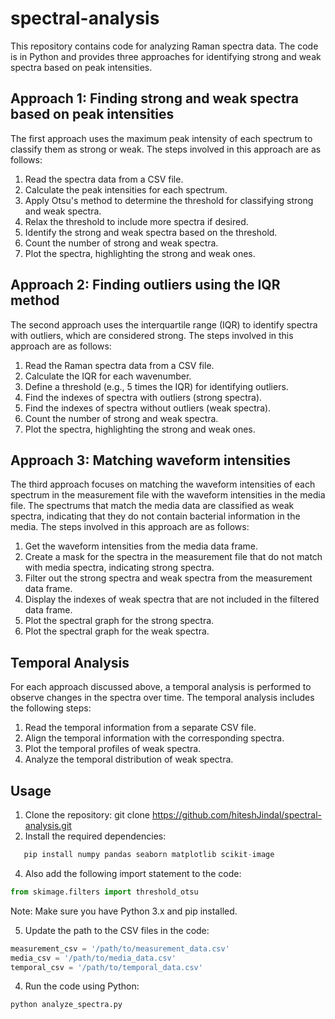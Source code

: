 # spectral-analysis
This repository contains code for analyzing Raman spectra data. The code is in Python and provides three approaches for identifying strong and weak spectra based on peak intensities.

## Approach 1: Finding strong and weak spectra based on peak intensities

The first approach uses the maximum peak intensity of each spectrum to classify them as strong or weak. The steps involved in this approach are as follows:

1. Read the spectra data from a CSV file.
2. Calculate the peak intensities for each spectrum.
3. Apply Otsu's method to determine the threshold for classifying strong and weak spectra.
4. Relax the threshold to include more spectra if desired.
5. Identify the strong and weak spectra based on the threshold.
6. Count the number of strong and weak spectra.
7. Plot the spectra, highlighting the strong and weak ones.

## Approach 2: Finding outliers using the IQR method

The second approach uses the interquartile range (IQR) to identify spectra with outliers, which are considered strong. The steps involved in this approach are as follows:

1. Read the Raman spectra data from a CSV file.
2. Calculate the IQR for each wavenumber.
3. Define a threshold (e.g., 5 times the IQR) for identifying outliers.
4. Find the indexes of spectra with outliers (strong spectra).
5. Find the indexes of spectra without outliers (weak spectra).
6. Count the number of strong and weak spectra.
7. Plot the spectra, highlighting the strong and weak ones.

## Approach 3: Matching waveform intensities

The third approach focuses on matching the waveform intensities of each spectrum in the measurement file with the waveform intensities in the media file. The spectrums that match the media data are classified as weak spectra, indicating that they do not contain bacterial information in the media. The steps involved in this approach are as follows:

1. Get the waveform intensities from the media data frame.
2. Create a mask for the spectra in the measurement file that do not match with media spectra, indicating strong spectra.
3. Filter out the strong spectra and weak spectra from the measurement data frame.
4. Display the indexes of weak spectra that are not included in the filtered data frame.
5. Plot the spectral graph for the strong spectra.
6. Plot the spectral graph for the weak spectra.

## Temporal Analysis

For each approach discussed above, a temporal analysis is performed to observe changes in the spectra over time. The temporal analysis includes the following steps:

1. Read the temporal information from a separate CSV file.
2. Align the temporal information with the corresponding spectra.
3. Plot the temporal profiles of weak spectra.
4. Analyze the temporal distribution of weak spectra.

## Usage

1. Clone the repository: git clone https://github.com/hiteshJindal/spectral-analysis.git
2. Install the required dependencies:
```python
   pip install numpy pandas seaborn matplotlib scikit-image
```
4. Also add the following import statement to the code:
```python
from skimage.filters import threshold_otsu
```
   Note: Make sure you have Python 3.x and pip installed.

5. Update the path to the CSV files in the code:

```python
measurement_csv = '/path/to/measurement_data.csv'
media_csv = '/path/to/media_data.csv'
temporal_csv = '/path/to/temporal_data.csv'
```

4. Run the code using Python:

```bash
python analyze_spectra.py
```















